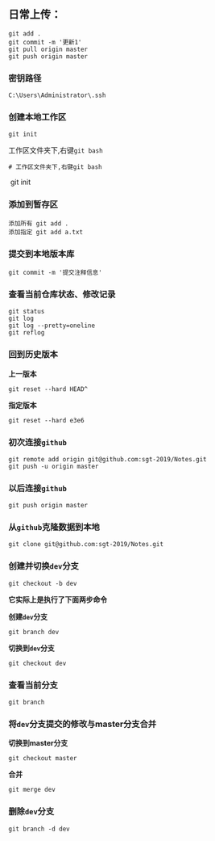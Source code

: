 ## 日常上传：

```
git add .
git commit -m '更新1'
git pull origin master
git push origin master
```



### 密钥路径 

```
C:\Users\Administrator\.ssh
```

### 创建本地工作区

```
git init
```

工作区文件夹下,右键`git bash`

	# 工作区文件夹下,右键git bash
​	git init

### 添加到暂存区

```
添加所有 git add .
添加指定 git add a.txt
```

### 提交到本地版本库

```
git commit -m '提交注释信息'
```

### 查看当前仓库状态、修改记录

```
git status
git log
git log --pretty=oneline
git reflog
```

### 回到历史版本

**上一版本**

```
git reset --hard HEAD^
```

**指定版本**

```
git reset --hard e3e6	
```

### 初次连接`github`

```
git remote add origin git@github.com:sgt-2019/Notes.git
git push -u origin master	
```

### 以后连接`github`

```
git push origin master
```

### 从`github`克隆数据到本地

```
git clone git@github.com:sgt-2019/Notes.git
```

### 创建并切换`dev`分支

```
git checkout -b dev
```

**它实际上是执行了下面两步命令**

**创建`dev`分支**

```
git branch dev
```

**切换到`dev`分支**

```
git checkout dev
```

### 查看当前分支

```
git branch
```

### 将`dev`分支提交的修改与master分支合并

**切换到master分支**

```
git checkout master
```

**合并**	

```
git merge dev
```

### 删除`dev`分支	

```
git branch -d dev
```

